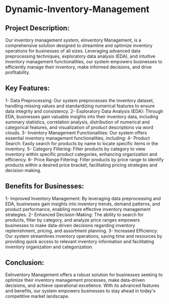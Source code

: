 # Dynamic-Inventory-Management

## Project Description:
Our inventory management system, eInventory Management, is a comprehensive solution designed to streamline and optimize inventory operations for businesses of all sizes. Leveraging advanced data preprocessing techniques, exploratory data analysis (EDA), and intuitive inventory management functionalities, our system empowers businesses to efficiently manage their inventory, make informed decisions, and drive profitability.

## Key Features:

1- Data Preprocessing: 
Our system preprocesses the inventory dataset, handling missing values and standardizing numerical features to ensure data integrity and consistency.
2- Exploratory Data Analysis (EDA): 
Through EDA, businesses gain valuable insights into their inventory data, including summary statistics, correlation analysis, distribution of numerical and categorical features, and visualization of product descriptions via word clouds.
3- Inventory Management Functionalities:
Our system offers essential inventory management functionalities, including:
4- Product Search: 
Easily search for products by name to locate specific items in the inventory.
5- Category Filtering:
Filter products by category to view inventory within specific product categories, enhancing organization and efficiency.
6- Price Range Filtering:
Filter products by price range to identify products within a desired price bracket, facilitating pricing strategies and decision-making.

## Benefits for Businesses:

1- Improved Inventory Management: 
By leveraging data preprocessing and EDA, businesses gain insights into inventory trends, demand patterns, and product performance, enabling more effective inventory management strategies.
2- Enhanced Decision-Making: 
The ability to search for products, filter by category, and analyze price ranges empowers businesses to make data-driven decisions regarding inventory replenishment, pricing, and assortment planning.
3- Increased Efficiency:
Our system streamlines inventory operations, saving time and resources by providing quick access to relevant inventory information and facilitating inventory organization and categorization.


## Conclusion:
 EeInventory Management offers a robust solution for businesses seeking to optimize their inventory management processes, make data-driven decisions, and achieve operational excellence. With its advanced features and benefits, our system empowers businesses to stay ahead in today's competitive market landscape.
